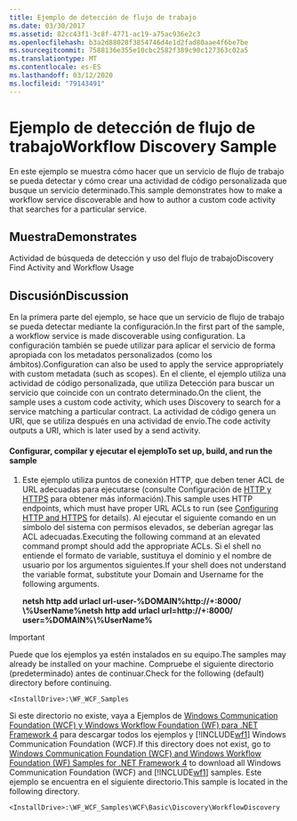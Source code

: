 ```yaml
---
title: Ejemplo de detección de flujo de trabajo
ms.date: 03/30/2017
ms.assetid: 82cc43f1-3c8f-4771-ac19-a75ac936e2c3
ms.openlocfilehash: b3a2d88028f3854746d4e1d2fad80aae4f6be7be
ms.sourcegitcommit: 7588136e355e10cbc2582f389c90c127363c02a5
ms.translationtype: MT
ms.contentlocale: es-ES
ms.lasthandoff: 03/12/2020
ms.locfileid: "79143491"
---
```

# <a name="workflow-discovery-sample"></a><span data-ttu-id="3a9af-102">Ejemplo de detección de flujo de trabajo</span><span class="sxs-lookup"><span data-stu-id="3a9af-102">Workflow Discovery Sample</span></span>
<span data-ttu-id="3a9af-103">En este ejemplo se muestra cómo hacer que un servicio de flujo de trabajo se pueda detectar y cómo crear una actividad de código personalizada que busque un servicio determinado.</span><span class="sxs-lookup"><span data-stu-id="3a9af-103">This sample demonstrates how to make a workflow service discoverable and how to author a custom code activity that searches for a particular service.</span></span>  
  
## <a name="demonstrates"></a><span data-ttu-id="3a9af-104">Muestra</span><span class="sxs-lookup"><span data-stu-id="3a9af-104">Demonstrates</span></span>  
 <span data-ttu-id="3a9af-105">Actividad de búsqueda de detección y uso del flujo de trabajo</span><span class="sxs-lookup"><span data-stu-id="3a9af-105">Discovery Find Activity and Workflow Usage</span></span>  
  
## <a name="discussion"></a><span data-ttu-id="3a9af-106">Discusión</span><span class="sxs-lookup"><span data-stu-id="3a9af-106">Discussion</span></span>  
 <span data-ttu-id="3a9af-107">En la primera parte del ejemplo, se hace que un servicio de flujo de trabajo se pueda detectar mediante la configuración.</span><span class="sxs-lookup"><span data-stu-id="3a9af-107">In the first part of the sample, a workflow service is made discoverable using configuration.</span></span> <span data-ttu-id="3a9af-108">La configuración también se puede utilizar para aplicar el servicio de forma apropiada con los metadatos personalizados (como los ámbitos).</span><span class="sxs-lookup"><span data-stu-id="3a9af-108">Configuration can also be used to apply the service appropriately with custom metadata (such as scopes).</span></span> <span data-ttu-id="3a9af-109">En el cliente, el ejemplo utiliza una actividad de código personalizada, que utiliza Detección para buscar un servicio que coincide con un contrato determinado.</span><span class="sxs-lookup"><span data-stu-id="3a9af-109">On the client, the sample uses a custom code activity, which uses Discovery to search for a service matching a particular contract.</span></span> <span data-ttu-id="3a9af-110">La actividad de código genera un URI, que se utiliza después en una actividad de envío.</span><span class="sxs-lookup"><span data-stu-id="3a9af-110">The code activity outputs a URI, which is later used by a send activity.</span></span>  
  
#### <a name="to-set-up-build-and-run-the-sample"></a><span data-ttu-id="3a9af-111">Configurar, compilar y ejecutar el ejemplo</span><span class="sxs-lookup"><span data-stu-id="3a9af-111">To set up, build, and run the sample</span></span>  
  
1. <span data-ttu-id="3a9af-112">Este ejemplo utiliza puntos de conexión HTTP, que deben tener ACL de URL adecuadas para ejecutarse (consulte Configuración de [HTTP y HTTPS](../feature-details/configuring-http-and-https.md) para obtener más información).</span><span class="sxs-lookup"><span data-stu-id="3a9af-112">This sample uses HTTP endpoints, which must have proper URL ACLs to run (see [Configuring HTTP and HTTPS](../feature-details/configuring-http-and-https.md) for details).</span></span> <span data-ttu-id="3a9af-113">Al ejecutar el siguiente comando en un símbolo del sistema con permisos elevados, se deberían agregar las ACL adecuadas.</span><span class="sxs-lookup"><span data-stu-id="3a9af-113">Executing the following command at an elevated command prompt should add the appropriate ACLs.</span></span> <span data-ttu-id="3a9af-114">Si el shell no entiende el formato de variable, sustituya el dominio y el nombre de usuario por los argumentos siguientes.</span><span class="sxs-lookup"><span data-stu-id="3a9af-114">If your shell does not understand the variable format, substitute your Domain and Username for the following arguments.</span></span>  
  
     <span data-ttu-id="3a9af-115">**netsh http add urlacl url-user-%DOMAIN%http://+:8000/ \\%UserName%**</span><span class="sxs-lookup"><span data-stu-id="3a9af-115">**netsh http add urlacl url=http://+:8000/ user=%DOMAIN%\\%UserName%**</span></span>  
  
> [!IMPORTANT]
> <span data-ttu-id="3a9af-116">Puede que los ejemplos ya estén instalados en su equipo.</span><span class="sxs-lookup"><span data-stu-id="3a9af-116">The samples may already be installed on your machine.</span></span> <span data-ttu-id="3a9af-117">Compruebe el siguiente directorio (predeterminado) antes de continuar.</span><span class="sxs-lookup"><span data-stu-id="3a9af-117">Check for the following (default) directory before continuing.</span></span>  
>
> `<InstallDrive>:\WF_WCF_Samples`  
>
> <span data-ttu-id="3a9af-118">Si este directorio no existe, vaya a Ejemplos de [Windows Communication Foundation (WCF) y Windows Workflow Foundation (WF) para .NET Framework 4](https://www.microsoft.com/download/details.aspx?id=21459) para descargar todos los ejemplos y [!INCLUDE[wf1](../../../../includes/wf1-md.md)] Windows Communication Foundation (WCF).</span><span class="sxs-lookup"><span data-stu-id="3a9af-118">If this directory does not exist, go to [Windows Communication Foundation (WCF) and Windows Workflow Foundation (WF) Samples for .NET Framework 4](https://www.microsoft.com/download/details.aspx?id=21459) to download all Windows Communication Foundation (WCF) and [!INCLUDE[wf1](../../../../includes/wf1-md.md)] samples.</span></span> <span data-ttu-id="3a9af-119">Este ejemplo se encuentra en el siguiente directorio.</span><span class="sxs-lookup"><span data-stu-id="3a9af-119">This sample is located in the following directory.</span></span>  
>
> `<InstallDrive>:\WF_WCF_Samples\WCF\Basic\Discovery\WorkflowDiscovery`
